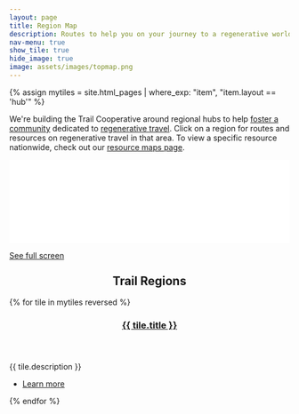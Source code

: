 ```yaml
---
layout: page
title: Region Map
description: Routes to help you on your journey to a regenerative world
nav-menu: true
show_tile: true
hide_image: true
image: assets/images/topmap.png
---
```


{% assign mytiles = site.html_pages | where_exp: "item", "item.layout == 'hub'" %}


<p>We're building the Trail Cooperative around regional hubs to help <a href="mission.html">foster a community</a> dedicated to <a href="regenerative-travel.html">regenerative travel</a>. Click on a region for routes and resources on regenerative travel in that area.  To view a specific resource nationwide, check out our <a href="resources.html">resource maps page</a>. </p>

<div class="iframeholder"><iframe width="100%" id="map" frameborder="0" allowfullscreen src="//umap.openstreetmap.fr/en/map/trail-cooperative-overview_684823?scaleControl=false&miniMap=false&scrollWheelZoom=false&zoomControl=true&allowEdit=false&moreControl=true&searchControl=null&tilelayersControl=null&embedControl=null&datalayersControl=true&onLoadPanel=undefined&captionBar=false"></iframe></div><p><a href="//umap.openstreetmap.fr/en/map/trail-cooperative-overview_684823">See full screen</a></p>

<section id="two" class="spotlights">
    <h2 style="margin-top:5%;text-align:center;">Trail Regions</h2>
    {% for tile in mytiles reversed %}
    <section>
        <a href="{{ tile.url  | relative_url }}" class="image">
            <img src="{{ tile.image }}" alt="" data-position="center center" />
        </a>
        <div class="content">
            <div class="inner">
                <header class="major">
                    <h3>
                        <a href="{{ tile.url  | relative_url }}">{{ tile.title }}</a>
                    </h3>
                </header>
                <p>{{ tile.description }}</p>
                <ul class="actions">
                    <li><a href="{{ tile.url  | relative_url }}" class="button">Learn more</a></li>
                </ul>
            </div>
        </div>
    </section>
    {% endfor %}
</section>

